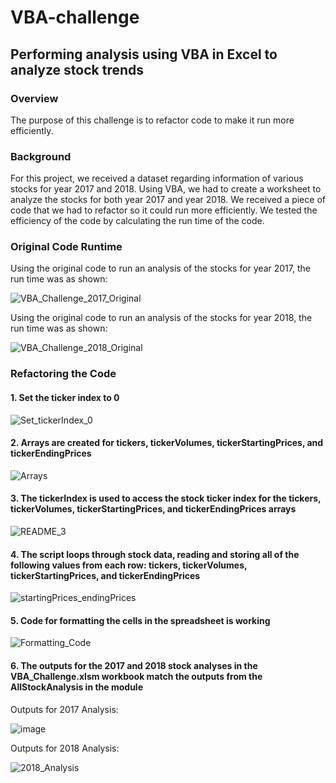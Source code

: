 # VBA-challenge

## Performing analysis using VBA in Excel to analyze stock trends

### Overview
The purpose of this challenge is to refactor code to make it run more efficiently. 

### Background
For this project, we received a dataset regarding information of various stocks for year 2017 and 2018. Using VBA, we had to create a worksheet to analyze the stocks for both year 2017 and year 2018. We received a piece of code that we had to refactor so it could run more efficiently. We tested the efficiency of the code by calculating the run time of the code.

### Original Code Runtime

Using the original code to run an analysis of the stocks for year 2017, the run time was as shown:

![VBA_Challenge_2017_Original](https://user-images.githubusercontent.com/90978520/135771546-5462e5a5-5fbd-4fe2-a554-6e4e6522ae52.png)


Using the original code to run an analysis of the stocks for year 2018, the run time was as shown:

![VBA_Challenge_2018_Original](https://user-images.githubusercontent.com/90978520/135771554-a5c291a4-9571-4f83-af7b-135ce6b5c9fa.png)

### Refactoring the Code

#### 1. Set the ticker index to 0
   
   ![Set_tickerIndex_0](https://user-images.githubusercontent.com/90978520/135772489-588ebf0d-f751-4e68-8a42-eaa88cc8110a.png)


#### 2. Arrays are created for tickers, tickerVolumes, tickerStartingPrices, and tickerEndingPrices 

  ![Arrays](https://user-images.githubusercontent.com/90978520/135772511-8b3d1bcc-662e-4a8e-a3dd-58fa79008d37.png)
  
#### 3. The tickerIndex is used to access the stock ticker index for the tickers, tickerVolumes, tickerStartingPrices, and tickerEndingPrices arrays

  ![README_3](https://user-images.githubusercontent.com/90978520/135772656-86de7ab8-1dc3-484a-887c-2849b3ba98c4.png)

#### 4. The script loops through stock data, reading and storing all of the following values from each row: tickers, tickerVolumes, tickerStartingPrices, and tickerEndingPrices

  ![startingPrices_endingPrices](https://user-images.githubusercontent.com/90978520/135772730-7512c96f-2213-4ff2-8e2a-4e4ea86bc6fe.png)

#### 5. Code for formatting the cells in the spreadsheet is working

  ![Formatting_Code](https://user-images.githubusercontent.com/90978520/135772764-aa2c11c5-2460-4f4d-b892-b337ded06dbb.png)

#### 6. The outputs for the 2017 and 2018 stock analyses in the VBA_Challenge.xlsm workbook match the outputs from the AllStockAnalysis in the module

  Outputs for 2017 Analysis:
  
  ![image](https://user-images.githubusercontent.com/90978520/135772805-b5752a5d-6f83-406b-b6f2-b978a604cf4d.png)
  
  Outputs for 2018 Analysis:
  
  ![2018_Analysis](https://user-images.githubusercontent.com/90978520/135772818-0ed9a9af-a279-4319-be90-b3bc360a9f78.png)


  
